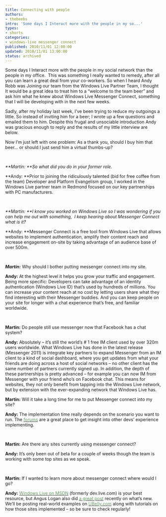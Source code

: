```yaml
---
title: Connecting with people
authors:
- thebeebs
intro: 'Some days I Interact more with the people in my so...'
types:
- shorts
categories:
- windows-live messenger connect
published: 2010/11/01 12:00:00
updated: 2010/11/01 13:00:00
status: archived
---
```


Some days I Interact more with the people in my social network than the people in my office.&nbsp; This was something I really wanted to remedy, after all you can learn a great deal from your co-workers. So when I heard Andy Robb was Joining our team from the Windows Live Partner Team, I thought It would be a great idea to treat him to a &ldquo;welcome to the team beer&rdquo; and ask him what he knew about Windows Live Messenger Connect, something that I will be developing with in the next few weeks.&nbsp;<p>Sadly, after my holiday last week, I&rsquo;ve been trying to reduce my outgoings a little. So instead of inviting him for a beer; I wrote up a few questions and emailed them to him. Despite this frugal and unsociable introduction Andy was gracious enough to reply and the results of my little interview are below.&nbsp;

Now I&rsquo;m just left with one problem: As a thank you, should I buy him that beer&hellip; or should I just send him a virtual thumbs-up?

&nbsp;

_**Martin: **So what did you do in your former role._

**Andy: **Prior to joining the ridiculously talented (bid for free coffee from the team) Developer and Platform Evangelism group, I worked in the Windows Live partner team in Redmond focused on our key partnerships with PC manufacturers. 

&nbsp;

_**Martin: **I know you worked on Windows Live so I was wondering if you can help me out with something,&nbsp; I keep hearing about Messenger Connect what is it?_

**Andy: **Messenger Connect is a free tool from Windows Live that allows websites to implement authentication, amplify their content reach and increase engagement on-site by taking advantage of an audience base of over 500m. 

&nbsp;

_**Martin:**_ Why should I bother putting messenger connect into my site.

**Andy:** At the highest level it helps you grow your traffic and engagement. Being more specific: Developers can take advantage of an identity authentication (Windows Live ID) that&rsquo;s used by hundreds of millions. You can increase your content reach at no cost by letting users share what they find interesting with their Messenger buddies. And you can keep people on your site for longer with a chat experience that&rsquo;s free, and familiar worldwide.

&nbsp;

**Martin:** Do people still use messenger now that Facebook has a chat system?

**Andy:** Absolutely &ndash; it&rsquo;s still the world&rsquo;s # 1 free IM client used by over 320m users worldwide. What Windows Live has done in the latest release (Messenger 2011) is integrate key partners to expand Messenger from an IM client to a kind of social dashboard, where you get updates from what your friends are doing across a host of social networks &ndash; no other client has the same number of partners currently signed up. In addition, the depth of these partnerships is pretty advanced &ndash; for example you can now IM from Messenger with your friend who&rsquo;s on Facebook chat. This means for websites, they not only benefit from tapping into the Windows Live network, but by extension with the ever-expanding network that Windows Live has. 

**Martin:** Will it take a long time for me to put Messenger connect into my site? 

**Andy:** The implementation time really depends on the scenario you want to run. The [<span style="color: #669966;">forums</span>](http://social.msdn.microsoft.com/Forums/en-US/messengerconnect/threads) are a great place to get insight into other devs&rsquo; experience implementing.

&nbsp;

**Martin:** Are there any sites currently using messenger connect?

**Andy:** It&rsquo;s only been out of beta for a couple of weeks though the team is working with some top sites as we speak. 

&nbsp;

**Martin:** If I wanted to learn more about messenger connect where would I go?

**Andy:** [<span style="color: #669966;">Windows Live on MSDN</span>](http://msdn.microsoft.com/en-us/windowslive/default.aspx) (formerly dev.live.com) is your best resource, but Angus Logan also did [<span style="color: #669966;">a great post</span>](http://windowsteamblog.com/windows_live/b/developer/archive/2010/10/12/what-is-new-in-the-latest-messenger-connect-release.aspx) recently on what&rsquo;s new. We&rsquo;ll be posting real-world examples on [<span style="color: #669966;">UBelly.com</span>](http://www.ubelly.com/) along with tutorials on how those sites implemented &ndash; so be sure to check regularly!
</p>
